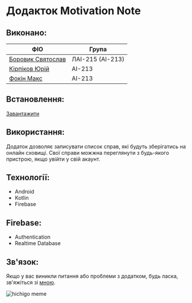 # Додакток Motivation Note

## Виконано:
| ФІО  |  Група |
| -------- | ------ |
| [Боровик Святослав](https://github.com/Rikki278) | ЛАІ-215 (АІ-213)  |
| [Кірпіков Юрій](https://github.com/harf1n) |АІ-213  |
| [Фокін Макс](https://github.com/Fox123582) | АІ-213  |

## Встановлення:
[Завантажити](https://github.com/Rikki278/TodoListFB/blob/master/Motivation%20Note.apk)

## Використання:
Додаток дозволяє записувати список справ, які будуть зберігатись на онлайн сховищі. Свої справи можжна переглянути з будь-якого пристрою, якщо увійти у свій акаунт.

## Технології:
- Android
- Kotlin
- Firebase

## Firebase:
- Authentication
- Realtime Database 

## Зв'язок:
Якщо у вас виникли питання або проблеми з додатком, будь ласка, зв'яжіться
 зі [мною](https://t.me/Rikki27).
 
![hichigo meme](https://user-images.githubusercontent.com/66260361/226862695-4ee2bdba-530b-47e0-b870-e6817dddc5f4.gif)
